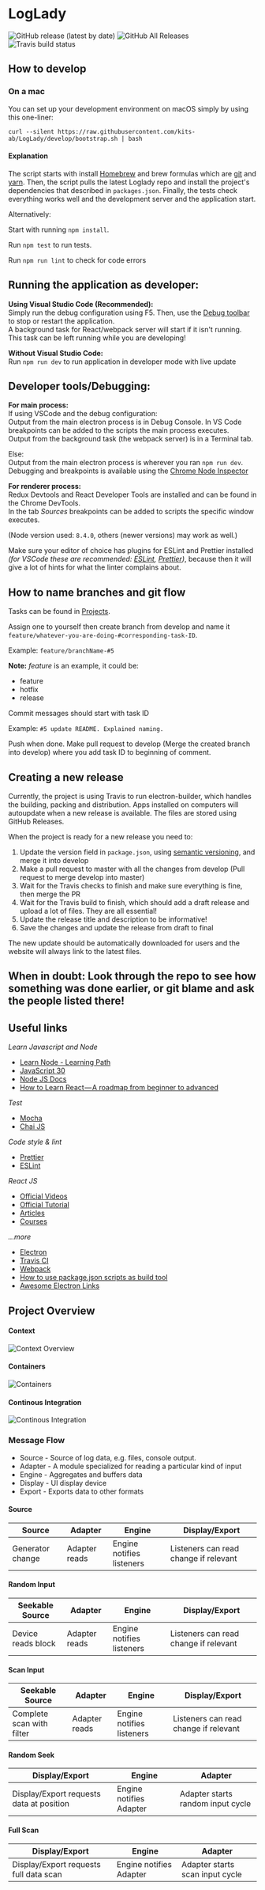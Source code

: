 # LogLady

![GitHub release (latest by date)](https://img.shields.io/github/v/release/kits-ab/loglady)
![GitHub All Releases](https://img.shields.io/github/downloads/kits-ab/loglady/total)
![Travis build status](https://travis-ci.com/kits-ab/LogLady.svg?branch=develop "build status")


## How to develop

### On a mac

You can set up your development environment on macOS simply by using this one-liner:

`curl --silent https://raw.githubusercontent.com/kits-ab/LogLady/develop/bootstrap.sh | bash`

#### Explanation
The script starts with install [Homebrew](https://brew.sh/) and brew formulas which are [git](https://git-scm.com/) and [yarn](https://yarnpkg.com/lang/en/). Then, the script pulls the latest Loglady repo and install the project's dependencies that described in `packages.json`. Finally, the tests check everything works well and the development server and the application start.

Alternatively:

Start with running `npm install`.

Run `npm test` to run tests.

Run `npm run lint` to check for code errors

## Running the application as developer:

**Using Visual Studio Code (Recommended):**<br/>
Simply run the debug configuration using F5. Then, use the [Debug toolbar](https://code.visualstudio.com/docs/editor/debugging#_debug-actions) to stop or restart the application.<br/>
A background task for React/webpack server will start if it isn't running. This task can be left running while you are developing!

**Without Visual Studio Code:**<br/>
Run `npm run dev` to run application in developer mode with live update

## Developer tools/Debugging:

**For main process:**<br/>
If using VSCode and the debug configuration:<br/>
Output from the main electron process is in Debug Console. In VS Code breakpoints can be added to the scripts the main process executes.<br/>
Output from the background task (the webpack server) is in a Terminal tab.

Else:<br/>
Output from the main electron process is wherever you ran `npm run dev`. Debugging and breakpoints is available using the [Chrome Node Inspector](https://nodejs.org/en/docs/guides/debugging-getting-started/#chrome-devtools-55-microsoft-edge)

**For renderer process:**<br/>
Redux Devtools and React Developer Tools are installed and can be found in the Chrome DevTools.<br/>
In the tab _Sources_ breakpoints can be added to scripts the specific window executes.

(Node version used: `8.4.0`, others (newer versions) may work as well.)

Make sure your editor of choice has plugins for ESLint and Prettier installed _(for VSCode these are recommended: [ESLint](https://marketplace.visualstudio.com/items?itemName=dbaeumer.vscode-eslint), [Prettier](https://marketplace.visualstudio.com/items?itemName=esbenp.prettier-vscode))_, because then it will give a lot of hints for what the linter complains about.

## How to name branches and git flow

Tasks can be found in [Projects](https://github.com/kits-ab/LogLady/projects/1).

Assign one to yourself then create branch from develop and name it `feature/whatever-you-are-doing-#corresponding-task-ID`.

Example: `feature/branchName-#5`

**Note:** _feature_ is an example, it could be:

- feature
- hotfix
- release

Commit messages should start with task ID

Example: `#5 update README. Explained naming.`

Push when done. Make pull request to develop (Merge the created branch into develop) where you add task ID to beginning of comment.

## Creating a new release

Currently, the project is using Travis to run electron-builder, which handles the building, packing and distribution. Apps installed on computers will autoupdate when a new release is available. The files are stored using GitHub Releases.

When the project is ready for a new release you need to:

1. Update the version field in `package.json`, using [semantic versioning](https://semver.org/), and merge it into develop
2. Make a pull request to master with all the changes from develop (Pull request to merge develop into master)
3. Wait for the Travis checks to finish and make sure everything is fine, then merge the PR
4. Wait for the Travis build to finish, which should add a draft release and upload a lot of files. They are all essential!
5. Update the release title and description to be informative!
6. Save the changes and update the release from draft to final

The new update should be automatically downloaded for users and the website will always link to the latest files.

## When in doubt: Look through the repo to see how something was done earlier, or git blame and ask the people listed there!

## Useful links

_Learn Javascript and Node_

- [Learn Node - Learning Path](https://developer.ibm.com/series/learn-node-learning-path)
- [JavaScript 30](https://javascript30.com)
- [Node JS Docs](https://nodejs.org/docs)
- [How to Learn React — A roadmap from beginner to advanced](https://medium.freecodecamp.org/learning-react-roadmap-from-scratch-to-advanced-bff7735531b6)

_Test_

- [Mocha](https://mochajs.org)
- [Chai JS](https://www.chaijs.com)

_Code style & lint_

- [Prettier](https://prettier.io)
- [ESLint](https://eslint.org)

_React JS_

- [Official Videos](https://reactjs.org/community/videos.html)
- [Official Tutorial](https://reactjs.org/tutorial/tutorial.html)
- [Articles](https://reactjs.org/community/articles.html)
- [Courses](https://reactjs.org/community/courses.html)

_...more_

- [Electron](https://electronjs.org/)
- [Travis CI](https://docs.travis-ci.com)
- [Webpack](https://webpack.js.org/)
- [How to use package.json scripts as build tool](https://scotch.io/tutorials/using-npm-as-a-build-tool)
- [Awesome Electron Links](https://github.com/sindresorhus/awesome-electron)

## Project Overview

#### Context

![Context Overview](docs/Context.png 'Context')

#### Containers

![Containers](docs/Containers.png 'Containers')

#### Continous Integration

![Continous Integration](docs/CI.png 'Continous Integration')

### Message Flow

- Source - Source of log data, e.g. files, console output.
- Adapter - A module specialized for reading a particular kind of input
- Engine - Aggregates and buffers data
- Display - UI display device
- Export - Exports data to other formats

#### Source

| Source           | Adapter       | Engine                    | Display/Export                        |
| ---------------- | ------------- | ------------------------- | ------------------------------------- |
| Generator change | Adapter reads | Engine notifies listeners | Listeners can read change if relevant |

#### Random Input

| Seekable Source    | Adapter       | Engine                    | Display/Export                        |
| ------------------ | ------------- | ------------------------- | ------------------------------------- |
| Device reads block | Adapter reads | Engine notifies listeners | Listeners can read change if relevant |

#### Scan Input

| Seekable Source           | Adapter       | Engine                    | Display/Export                        |
| ------------------------- | ------------- | ------------------------- | ------------------------------------- |
| Complete scan with filter | Adapter reads | Engine notifies listeners | Listeners can read change if relevant |

#### Random Seek

| Display/Export                           | Engine                  | Adapter                           |
| ---------------------------------------- | ----------------------- | --------------------------------- |
| Display/Export requests data at position | Engine notifies Adapter | Adapter starts random input cycle |

#### Full Scan

| Display/Export                         | Engine                  | Adapter                         |
| -------------------------------------- | ----------------------- | ------------------------------- |
| Display/Export requests full data scan | Engine notifies Adapter | Adapter starts scan input cycle |
